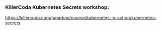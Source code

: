 ### KillerCoda Kubernetes Secrets workshop:
https://killercoda.com/jumpbox/course/kubernetes-in-action/kubernetes-secrets